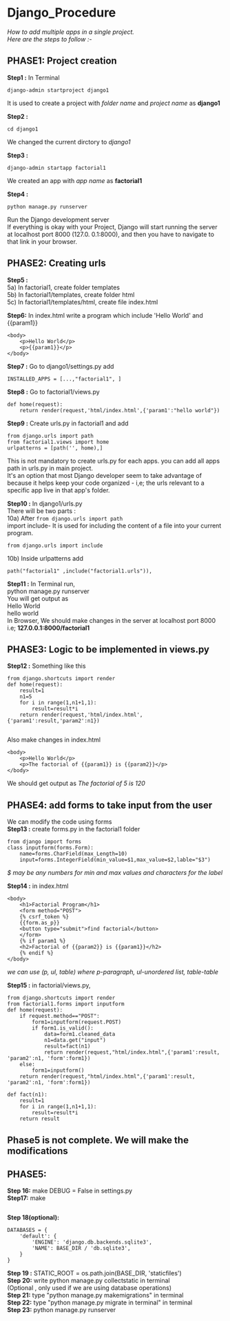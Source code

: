 # Django_Procedure

*How to add multiple apps in a single project.*   
*Here are the steps to follow :-*

## PHASE1: Project creation 
**Step1 :** In Terminal  
```
django-admin startproject django1
```
It is used to create a project with *folder name* and *project name* as **django1**  

**Step2 :** 
```
cd django1
```
We changed the current dirctory to *django1*  

**Step3 :** 
```
django-admin startapp factorial1  
```
We created an app with *app name* as **factorial1**  

**Step4 :** 
```
python manage.py runserver  
```
Run the Django development server  
If everything is okay with your Project, Django will start running the server at localhost port 8000 (127.0. 0.1:8000), and then you have to navigate to that link in your browser.  

## PHASE2: Creating urls 
**Step5 :**  
5a) In factorial1, create folder templates  
5b) In factorial1/templates, create folder html   
5c) In factorial1/templates/html, create file index.html  
  
**Step6:**  In index.html write a program which include 'Hello World' and {{param1}}  
```
<body>
    <p>Hello World</p>
    <p>{{param1}}</p>
</body>
```

**Step7 :** Go to django1/settings.py add 
```
INSTALLED_APPS = [...,"factorial1", ]
```

**Step8 :** Go to factorial1/views.py
```
def home(request):
    return render(request,'html/index.html',{'param1':"hello world"})
```

**Step9 :** Create urls.py in factorial1 and add
```
from django.urls import path
from factorial1.views import home
urlpatterns = [path('', home),]
```
This is not mandatory to create urls.py for each apps. you can add all apps path in urls.py in main project.  
It's an option that most Django developer seem to take advantage of because it helps keep your code organized - i,e; the urls relevant to a specific app live in that app's folder.  

**Step10 :** In django1/urls.py  
There will be  two parts :  
10a) After ```from django.urls import path```  
import include- It is used for including the content of a file into your current program.  
```
from django.urls import include
```
10b) Inside urlpatterns  add
```
path("factorial1" ,include("factorial1.urls")),
```

**Step11 :** In Terminal run,  
python manage.py runserver  
You will get output as   
Hello World   
hello world  
In Browser,
We should make changes in the server at localhost port 8000 i.e; **127.0.0.1:8000/factorial1**

## PHASE3: Logic to be implemented in views.py 
**Step12 :**
Something like this  
```
from django.shortcuts import render
def home(request):
    result=1
    n1=5
    for i in range(1,n1+1,1):
        result=result*i
    return render(request,'html/index.html',{'param1':result,'param2':n1})
    
```
Also make changes in index.html  
```
<body>
    <p>Hello World</p>
    <p>The factorial of {{param1}} is {{param2}}</p>
</body>
```  
We should get output as *The factorial of 5 is 120*  

## PHASE4: add forms to take input from the user ##
 We can modify the code using forms  
 **Step13 :** create forms.py in the factorial1 folder  
```
from django import forms
class inputform(forms.Form):
    name=forms.CharField(max_Length=10)
    input=forms.IntegerField(min_value=$1,max_value=$2,lable="$3")
```
  *$ may be any numbers for min and max values and characters for the label*  

**Step14 :** in index.html
```
<body>
    <h1>Factorial Program</h1>
    <form method="POST">
    {% csrf_token %}
    {{form.as_p}}    
    <button type="submit">find factorial</button>
    </form>
    {% if param1 %}
    <h2>Factorial of {{param2}} is {{param1}}</h2>
    {% endif %}
</body>
```
*we can use (p, ul, table)  where  p-paragraph, ul-unordered list, table-table*  
   
**Step15 :** in factorial/views.py, 
```
from django.shortcuts import render
from factorial1.forms import inputform
def home(request):
    if request.method=="POST":
        form1=inputform(request.POST)
        if form1.is_valid():
            data=form1.cleaned_data
            n1=data.get("input")
            result=fact(n1)
            return render(request,"html/index.html",{'param1':result, 'param2':n1, 'form':form1})
    else:
        form1=inputform()  
    return render(request,"html/index.html",{'param1':result, 'param2':n1, 'form':form1})
```
```
def fact(n1):  
    result=1
    for i in range(1,n1+1,1):
        result=result*i
    return result
```
                                           

## Phase5 is not complete. We will make the modifications 

## PHASE5: 
**Step 16:** make DEBUG = False in settings.py  
**Step17:** make   
```ALLOWED_HOSTS = ['*']
```
**Step 18(optional):** 
```
DATABASES = {  
    'default': {  
        'ENGINE': 'django.db.backends.sqlite3',  
        'NAME': BASE_DIR / 'db.sqlite3',  
    }  
}
```
**Step 19 :** STATIC_ROOT = os.path.join(BASE_DIR, 'staticfiles')  
**Step 20:** write python manage.py collectstatic in terminal  
(Optional , only used if we are using database operations)  
**Step 21:** type "python manage.py makemigrations" in terminal  
**Step 22:** type  "python manage.py migrate in terminal" in terminal  
**Step 23:**  python manage.py runserver  
